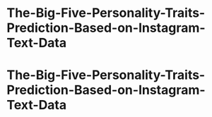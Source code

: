 # The-Big-Five-Personality-Traits-Prediction-Based-on-Instagram-Text-Data
# The-Big-Five-Personality-Traits-Prediction-Based-on-Instagram-Text-Data
